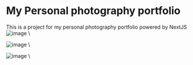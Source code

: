 # My Personal photography portfolio

This is a project for my personal photography portfolio powered by NextJS
![image](https://github.com/Giorey01/giorgio-paoloni-portfolio/assets/61801344/b859b20f-a2b3-4609-92f7-c565936e7675) \

![image](https://github.com/Giorey01/giorgio-paoloni-portfolio/assets/61801344/470fc52b-44b0-4b8c-b527-f0dac842292c) \

![image](https://github.com/Giorey01/giorgio-paoloni-portfolio/assets/61801344/a7d843d9-30a8-4001-8be1-0999c562d9d0) \

